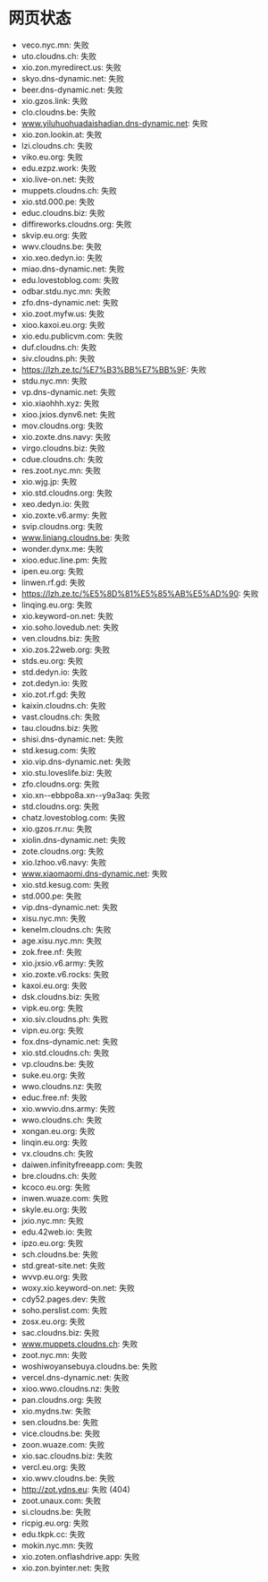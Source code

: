 # 网页状态
- veco.nyc.mn: 失败
- uto.cloudns.ch: 失败
- xio.zon.myredirect.us: 失败
- skyo.dns-dynamic.net: 失败
- beer.dns-dynamic.net: 失败
- xio.gzos.link: 失败
- clo.cloudns.be: 失败
- www.yiluhuohuadaishadian.dns-dynamic.net: 失败
- xio.zon.lookin.at: 失败
- lzi.cloudns.ch: 失败
- viko.eu.org: 失败
- edu.ezpz.work: 失败
- xio.live-on.net: 失败
- muppets.cloudns.ch: 失败
- xio.std.000.pe: 失败
- educ.cloudns.biz: 失败
- diffireworks.cloudns.org: 失败
- skvip.eu.org: 失败
- wwv.cloudns.be: 失败
- xio.xeo.dedyn.io: 失败
- miao.dns-dynamic.net: 失败
- edu.lovestoblog.com: 失败
- odbar.stdu.nyc.mn: 失败
- zfo.dns-dynamic.net: 失败
- xio.zoot.myfw.us: 失败
- xioo.kaxoi.eu.org: 失败
- xio.edu.publicvm.com: 失败
- duf.cloudns.ch: 失败
- siv.cloudns.ph: 失败
- https://lzh.ze.tc/%E7%B3%BB%E7%BB%9F: 失败
- stdu.nyc.mn: 失败
- vp.dns-dynamic.net: 失败
- xio.xiaohhh.xyz: 失败
- xioo.jxios.dynv6.net: 失败
- mov.cloudns.org: 失败
- xio.zoxte.dns.navy: 失败
- virgo.cloudns.biz: 失败
- cdue.cloudns.ch: 失败
- res.zoot.nyc.mn: 失败
- xio.wjg.jp: 失败
- xio.std.cloudns.org: 失败
- xeo.dedyn.io: 失败
- xio.zoxte.v6.army: 失败
- svip.cloudns.org: 失败
- www.liniang.cloudns.be: 失败
- wonder.dynx.me: 失败
- xioo.educ.line.pm: 失败
- ipen.eu.org: 失败
- linwen.rf.gd: 失败
- https://lzh.ze.tc/%E5%8D%81%E5%85%AB%E5%AD%90: 失败
- linqing.eu.org: 失败
- xio.keyword-on.net: 失败
- xio.soho.lovedub.net: 失败
- ven.cloudns.biz: 失败
- xio.zos.22web.org: 失败
- stds.eu.org: 失败
- std.dedyn.io: 失败
- zot.dedyn.io: 失败
- xio.zot.rf.gd: 失败
- kaixin.cloudns.ch: 失败
- vast.cloudns.ch: 失败
- tau.cloudns.biz: 失败
- shisi.dns-dynamic.net: 失败
- std.kesug.com: 失败
- xio.vip.dns-dynamic.net: 失败
- xio.stu.loveslife.biz: 失败
- zfo.cloudns.org: 失败
- xio.xn--ebbpo8a.xn--y9a3aq: 失败
- std.cloudns.org: 失败
- chatz.lovestoblog.com: 失败
- xio.gzos.rr.nu: 失败
- xiolin.dns-dynamic.net: 失败
- zote.cloudns.org: 失败
- xio.lzhoo.v6.navy: 失败
- www.xiaomaomi.dns-dynamic.net: 失败
- xio.std.kesug.com: 失败
- std.000.pe: 失败
- vip.dns-dynamic.net: 失败
- xisu.nyc.mn: 失败
- kenelm.cloudns.ch: 失败
- age.xisu.nyc.mn: 失败
- zok.free.nf: 失败
- xio.jxsio.v6.army: 失败
- xio.zoxte.v6.rocks: 失败
- kaxoi.eu.org: 失败
- dsk.cloudns.biz: 失败
- vipk.eu.org: 失败
- xio.siv.cloudns.ph: 失败
- vipn.eu.org: 失败
- fox.dns-dynamic.net: 失败
- xio.std.cloudns.ch: 失败
- vp.cloudns.be: 失败
- suke.eu.org: 失败
- wwo.cloudns.nz: 失败
- educ.free.nf: 失败
- xio.wwvio.dns.army: 失败
- wwo.cloudns.ch: 失败
- xongan.eu.org: 失败
- linqin.eu.org: 失败
- vx.cloudns.ch: 失败
- daiwen.infinityfreeapp.com: 失败
- bre.cloudns.ch: 失败
- kcoco.eu.org: 失败
- inwen.wuaze.com: 失败
- skyle.eu.org: 失败
- jxio.nyc.mn: 失败
- edu.42web.io: 失败
- ipzo.eu.org: 失败
- sch.cloudns.be: 失败
- std.great-site.net: 失败
- wvvp.eu.org: 失败
- woxy.xio.keyword-on.net: 失败
- cdy52.pages.dev: 失败
- soho.perslist.com: 失败
- zosx.eu.org: 失败
- sac.cloudns.biz: 失败
- www.muppets.cloudns.ch: 失败
- zoot.nyc.mn: 失败
- woshiwoyansebuya.cloudns.be: 失败
- vercel.dns-dynamic.net: 失败
- xioo.wwo.cloudns.nz: 失败
- pan.cloudns.org: 失败
- xio.mydns.tw: 失败
- sen.cloudns.be: 失败
- vice.cloudns.be: 失败
- zoon.wuaze.com: 失败
- xio.sac.cloudns.biz: 失败
- vercl.eu.org: 失败
- xio.wwv.cloudns.be: 失败
- http://zot.ydns.eu: 失败 (404)
- zoot.unaux.com: 失败
- si.cloudns.be: 失败
- ricpig.eu.org: 失败
- edu.tkpk.cc: 失败
- mokin.nyc.mn: 失败
- xio.zoten.onflashdrive.app: 失败
- xio.zon.byinter.net: 失败
